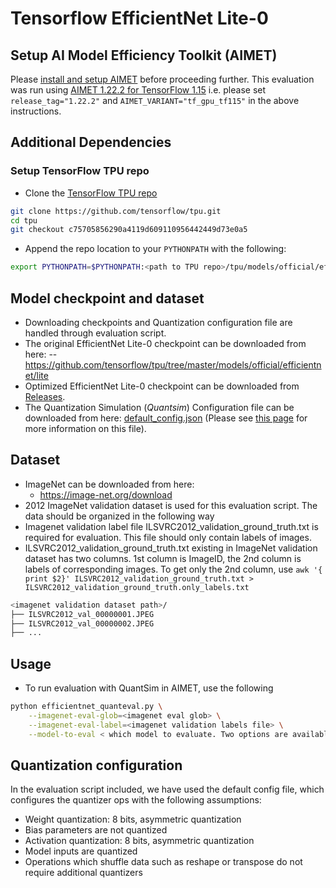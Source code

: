 # Tensorflow EfficientNet Lite-0

## Setup AI Model Efficiency Toolkit (AIMET)
Please [install and setup AIMET](https://github.com/quic/aimet/blob/release-aimet-1.22/packaging/install.md) before proceeding further. This evaluation was run using [AIMET 1.22.2 for TensorFlow 1.15](https://github.com/quic/aimet/releases/tag/1.22.2) i.e. please set `release_tag="1.22.2"` and `AIMET_VARIANT="tf_gpu_tf115"` in the above instructions.

## Additional Dependencies
### Setup TensorFlow TPU repo
- Clone the [TensorFlow TPU repo](https://github.com/tensorflow/tpu)  
```bash
git clone https://github.com/tensorflow/tpu.git
cd tpu
git checkout c75705856290a4119d609110956442449d73e0a5
```
- Append the repo location to your `PYTHONPATH` with the following:  
```bash
export PYTHONPATH=$PYTHONPATH:<path to TPU repo>/tpu/models/official/efficientnet
```

## Model checkpoint and dataset
- Downloading checkpoints and Quantization configuration file are handled through evaluation script.
- The original EfficientNet Lite-0 checkpoint can be downloaded from here:
  -- https://github.com/tensorflow/tpu/tree/master/models/official/efficientnet/lite
- Optimized EfficientNet Lite-0 checkpoint can be downloaded from [Releases](/../../releases).
- The Quantization Simulation (*Quantsim*) Configuration file can be downloaded from here: [default_config.json](https://raw.githubusercontent.com/quic/aimet/release-aimet-1.19/TrainingExtensions/common/src/python/aimet_common/quantsim_config/default_config.json) (Please see [this page](https://quic.github.io/aimet-pages/releases/1.21.0/user_guide/quantization_configuration.html) for more information on this file).

## Dataset 
- ImageNet can be downloaded from here:
  - https://image-net.org/download
- 2012 ImageNet validation dataset is used for this evaluation script. The data should be organized in the following way
- Imagenet validation label file ILSVRC2012_validation_ground_truth.txt is required for evaluation. This file should only contain labels of images. 
- ILSVRC2012_validation_ground_truth.txt existing in ImageNet validation dataset has two columns. 1st column is ImageID, the 2nd column is labels of corresponding images. To get only the 2nd column, use ` awk '{ print $2}' ILSVRC2012_validation_ground_truth.txt > ILSVRC2012_validation_ground_truth.only_labels.txt `

```bash 
<imagenet validation dataset path>/
├── ILSVRC2012_val_00000001.JPEG
├── ILSVRC2012_val_00000002.JPEG
├── ...
```

## Usage
- To run evaluation with QuantSim in AIMET, use the following
```bash
python efficientnet_quanteval.py \
    --imagenet-eval-glob=<imagenet eval glob> \
    --imagenet-eval-label=<imagenet validation labels file> \
    --model-to-eval < which model to evaluate. Two options are available: 'fp32' for evaluating original fp32 model, 'int8' for evaluating quantized int8 model.>
```

## Quantization configuration 

In the evaluation script included, we have used the default config file, which configures the quantizer ops with the following assumptions:
- Weight quantization: 8 bits, asymmetric quantization
- Bias parameters are not quantized
- Activation quantization: 8 bits, asymmetric quantization
- Model inputs are quantized
- Operations which shuffle data such as reshape or transpose do not require additional quantizers
